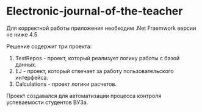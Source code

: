 # Electronic-journal-of-the-teacher
Для корректной работы приложения необходим .Net Fraemwork версии не ниже 4.5

Решение содержит три проекта:
1. TestRepos - проект, который реализует логику работы с базой данных.
2. EJ - проект, который отвечает за работу пользовательского интерфейса.
3. Calculations - проект логики расчетов.

Проект создавался для автоматизации процесса контроля успеваемости студентов 
ВУЗа.
